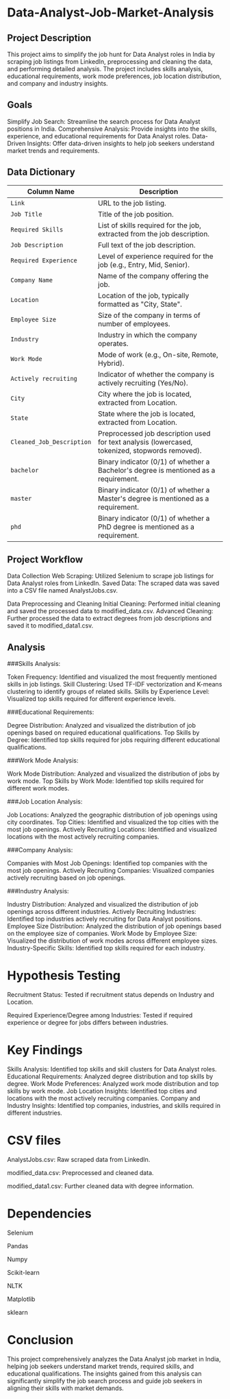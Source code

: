 # Data-Analyst-Job-Market-Analysis

## Project Description
This project aims to simplify the job hunt for Data Analyst roles in India by scraping job listings from LinkedIn, preprocessing and cleaning the data, and performing detailed analysis. The project includes skills analysis, educational requirements, work mode preferences, job location distribution, and company and industry insights.

## Goals
Simplify Job Search: Streamline the search process for Data Analyst positions in India.
Comprehensive Analysis: Provide insights into the skills, experience, and educational requirements for Data Analyst roles.
Data-Driven Insights: Offer data-driven insights to help job seekers understand market trends and requirements.

## Data Dictionary

| Column Name              | Description                                                                                     |
|--------------------------|-------------------------------------------------------------------------------------------------|
| `Link`                   | URL to the job listing.                                                                         |
| `Job Title`              | Title of the job position.                                                                      |
| `Required Skills`        | List of skills required for the job, extracted from the job description.                        |
| `Job Description`        | Full text of the job description.                                                               |
| `Required Experience`    | Level of experience required for the job (e.g., Entry, Mid, Senior).                            |
| `Company Name`           | Name of the company offering the job.                                                           |
| `Location`               | Location of the job, typically formatted as "City, State".                                      |
| `Employee Size`          | Size of the company in terms of number of employees.                                            |
| `Industry`               | Industry in which the company operates.                                                         |
| `Work Mode`              | Mode of work (e.g., On-site, Remote, Hybrid).                                                   |
| `Actively recruiting`    | Indicator of whether the company is actively recruiting (Yes/No).                               |
| `City`                   | City where the job is located, extracted from Location.                                         |
| `State`                  | State where the job is located, extracted from Location.                                        |
| `Cleaned_Job_Description`| Preprocessed job description used for text analysis (lowercased, tokenized, stopwords removed). |
| `bachelor`               | Binary indicator (0/1) of whether a Bachelor's degree is mentioned as a requirement.            |
| `master`                 | Binary indicator (0/1) of whether a Master's degree is mentioned as a requirement.              |
| `phd`                    | Binary indicator (0/1) of whether a PhD degree is mentioned as a requirement.                   |


## Project Workflow

Data Collection
Web Scraping: Utilized Selenium to scrape job listings for Data Analyst roles from LinkedIn.
Saved Data: The scraped data was saved into a CSV file named AnalystJobs.csv.

Data Preprocessing and Cleaning
Initial Cleaning: Performed initial cleaning and saved the processed data to modified_data.csv.
Advanced Cleaning: Further processed the data to extract degrees from job descriptions and saved it to modified_data1.csv.

## Analysis

###Skills Analysis:

Token Frequency: Identified and visualized the most frequently mentioned skills in job listings.
Skill Clustering: Used TF-IDF vectorization and K-means clustering to identify groups of related skills.
Skills by Experience Level: Visualized top skills required for different experience levels.

###Educational Requirements:

Degree Distribution: Analyzed and visualized the distribution of job openings based on required educational qualifications.
Top Skills by Degree: Identified top skills required for jobs requiring different educational qualifications.

###Work Mode Analysis:

Work Mode Distribution: Analyzed and visualized the distribution of jobs by work mode.
Top Skills by Work Mode: Identified top skills required for different work modes.

###Job Location Analysis:

Job Locations: Analyzed the geographic distribution of job openings using city coordinates.
Top Cities: Identified and visualized the top cities with the most job openings.
Actively Recruiting Locations: Identified and visualized locations with the most actively recruiting companies.

###Company Analysis:

Companies with Most Job Openings: Identified top companies with the most job openings.
Actively Recruiting Companies: Visualized companies actively recruiting based on job openings.

###Industry Analysis:

Industry Distribution: Analyzed and visualized the distribution of job openings across different industries.
Actively Recruiting Industries: Identified top industries actively recruiting for Data Analyst positions.
Employee Size Distribution: Analyzed the distribution of job openings based on the employee size of companies.
Work Mode by Employee Size: Visualized the distribution of work modes across different employee sizes.
Industry-Specific Skills: Identified top skills required for each industry.

# Hypothesis Testing
Recruitment Status:
Tested if recruitment status depends on Industry and Location.

Required Experience/Degree among Industries:
Tested if required experience or degree for jobs differs between industries.

# Key Findings
Skills Analysis: Identified top skills and skill clusters for Data Analyst roles.
Educational Requirements: Analyzed degree distribution and top skills by degree.
Work Mode Preferences: Analyzed work mode distribution and top skills by work mode.
Job Location Insights: Identified top cities and locations with the most actively recruiting companies.
Company and Industry Insights: Identified top companies, industries, and skills required in different industries.

# CSV files
AnalystJobs.csv: Raw scraped data from LinkedIn.

modified_data.csv: Preprocessed and cleaned data.

modified_data1.csv: Further cleaned data with degree information.

# Dependencies
Selenium

Pandas

Numpy

Scikit-learn

NLTK

Matplotlib

sklearn

# Conclusion
This project comprehensively analyzes the Data Analyst job market in India, helping job seekers understand market trends, required skills, and educational qualifications. The insights gained from this analysis can significantly simplify the job search process and guide job seekers in aligning their skills with market demands.
